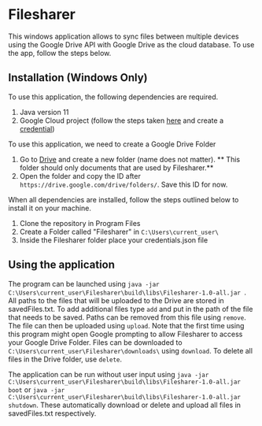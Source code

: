 # Filesharer
This windows application allows to sync files between multiple devices using the Google Drive API with Google Drive as the cloud database. To use the app, follow the steps below.

## Installation (Windows Only)
To use this application, the following dependencies are required. 
1. Java version 11
2. Google Cloud project (follow the steps taken [here](https://developers.google.com/workspace/guides/create-project) and create a [credential](https://developers.google.com/drive/api/quickstart/java))

To use this application, we need to create a Google Drive Folder
1. Go to [Drive](https://drive.google.com/drive/home) and create a new folder (name does not matter). ** This folder should only documents that are used by Filesharer.**
2. Open the folder and copy the ID after `https://drive.google.com/drive/folders/`. Save this ID for now.  

When all dependencies are installed, follow the steps outlined below to install it on your machine.
1. Clone the repository in Program Files
2. Create a Folder called "Filesharer" in `C:\Users\current_user\`
3. Inside the Filesharer folder place your credentials.json file

## Using the application
The program can be launched using `java -jar C:\Users\current_user\Filesharer\build\libs\Filesharer-1.0-all.jar `. All paths to the files that will be uploaded to the Drive are stored in savedFiles.txt. 
To add additional files type `add` and put in the path of the file that needs to be saved. Paths can be removed from this file using `remove`. The file can then be uploaded using `upload`. Note that the first 
time using this program might open Google prompting to allow Filesharer to access your Google Drive Folder. Files can be downloaded to `C:\Users\current_user\Filesharer\downloads\` using `download`. To delete 
all files in the Drive folder, use `delete`. 

The application can be run without user input using `java -jar C:\Users\current_user\Filesharer\build\libs\Filesharer-1.0-all.jar boot` or 
`java -jar C:\Users\current_user\Filesharer\build\libs\Filesharer-1.0-all.jar shutdown`. These automatically download or delete and upload all files in savedFiles.txt respectively.
